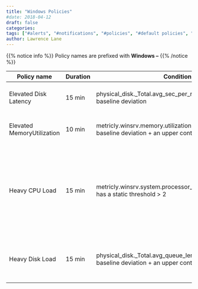 ```yaml
---
title: "Windows Policies"
#date: 2018-04-12
draft: false
categories:
tags: ["#alerts", "#notifications", "#policies", "#default policies", "#windows"]
author: Lawrence Lane
---
```


{{% notice info %}}
Policy names are prefixed with **Windows –**
{{% /notice %}}

| Policy name                | Duration | Condition 1                                                                                               | (and) Condition 2                                                                                       | (and) Condition 3                                                                               | Cat.     | Description                                                                                                                                                                                                                                                                                                                                                   |
|----------------------------|----------|-----------------------------------------------------------------------------------------------------------|---------------------------------------------------------------------------------------------------------|-------------------------------------------------------------------------------------------------|----------|---------------------------------------------------------------------------------------------------------------------------------------------------------------------------------------------------------------------------------------------------------------------------------------------------------------------------------------------------------------|
| Elevated Disk Latency      | 15 min   | physical_disk._Total.avg_sec_per_read has an upper baseline deviation                                     | physical_disk._Total.avg_sec_per_write has an upper baseline deviation                                  |                                                                                                 | WARNING  | This policy will generate a WARNING event when both disk read and write times are higher than their expected baselines                                                                                                                                                                                                                                        |
| Elevated MemoryUtilization | 10 min   | metricly.winsrv.memory.utilizationpercent has an upper baseline deviation + an upper contextual deviation |                                                                                                         |                                                                                                 | WARNING  | This policy will generate a WARNING event when memory utilization on the Windows server is higher than expected.                                                                                                                                                                                                                                              |
| Heavy CPU Load             | 15 min   | metricly.winsrv.system.processor_queue_length_normalized has a static threshold > 2                       | processor._Total.percent_processor_time has an upper baseline deviation + an upper contextual deviation | system.context_switches_per_sec has an upper baseline deviation + an upper contextual deviation | CRITICAL | High CPU values by themselves are not always a good indicator of server being under heavy load. This policy looks for upper deviations not only in CPU, but in run queue size (system.processor_queue_length) and context switches as well. Taken together, upper deviations in all three of these key metrics are a good indication of an overloaded server. |
| Heavy Disk Load            | 15 min   | physical_disk._Total.avg_queue_length has an upper baseline deviation + an upper contextual deviation     |                                                                                                         |                                                                                                 | WARNING  | This policy will generate a WARNING event if the average disk queue length for the server is higher than expected, indicating a potential problem with heavy disk load.                                                                                                                                                                                       |
